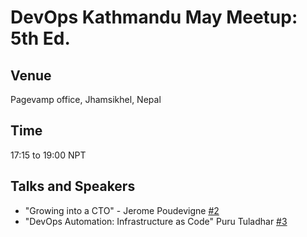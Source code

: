 # DevOps Kathmandu May Meetup: 5th Ed.

## Venue
Pagevamp office, Jhamsikhel, Nepal

## Time
17:15 to 19:00 NPT

## Talks and Speakers
-   "Growing into a CTO" - Jerome Poudevigne [#2](https://github.com/DevOpsKathmandu/CFP/issues/2)
-   "DevOps Automation: Infrastructure as Code" Puru Tuladhar [#3](https://github.com/DevOpsKathmandu/CFP/issues/2)

